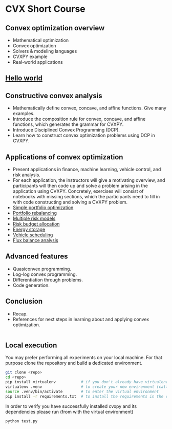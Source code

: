 # CVX Short Course

## Convex optimization overview

   * Mathematical optimization
   * Convex optimization
   * Solvers & modeling languages
   * CVXPY example
   * Real-world applications

## [Hello world](hello.md)


## Constructive convex analysis
   * Mathematically define convex, concave, and affine functions. Give many examples.
   * Introduce the composition rule for convex, concave, and affine functions, which generates the grammar for
     CVXPY.
   * Introduce Disciplined Convex Programming (DCP).
   * Learn how to construct convex optimization problems using DCP in CVXPY.


## Applications of convex optimization

   * Present applications in finance, machine learning, vehicle control, and risk analysis.
   * For each application, the instructors will give a motivating overview, and participants will then code up and solve
   a problem arising in the application using CVXPY. Concretely, exercises will consist of notebooks with missing
   sections, which the participants need to fill in with code constructing and solving a CVXPY problem.
   * [Simple portfolio optimization](exercises/notebooks/13.3)
   * [Portfolio rebalancing](exercises/notebooks/13.21)
   * [Multiple risk models](exercises/13.22)
   * [Risk budget allocation](exercises/13.20)
   * [Energy storage](exercises/16.9)
   * [Vehicle scheduling](exercises/3.20)
   * [Flux balance analysis](exercises/17.3)


## Advanced features

   * Quasiconvex programming.
   * Log-log convex programming.
   * Differentiation through problems.
   * Code generation. 


## Conclusion

   * Recap.
   * References for next steps in learning about and applying convex optimization.

```{nb-exec-table}
```

## Local execution

You may prefer performing all experiments on your local machine.
For that purpose clone the repository and build a dedicated environment.

```bash
git clone <repo>
cd <repo>
pip install virtualenv           # if you don't already have virtualenv installed
virtualenv .venv                 # to create your new environment (called '.venv' here)
source .venv/bin/activate        # to enter the virtual environment
pip install -r requirements.txt  # to install the requirements in the current environment
```

In order to verify you have successfully installed cvxpy and its dependencies
please run (from with the virtual environment) 

```bash
python test.py 
```